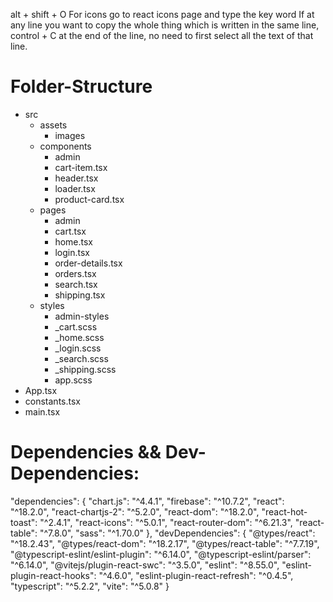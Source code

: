 alt + shift + O
For icons go to react icons page and type the key word
If at any line you want to copy the whole thing which is written in the same line, control + C at the end of the line, no need to first select all the text of that line.

# Folder-Structure

- src
  - assets
    - images
  - components
    - admin
    - cart-item.tsx
    - header.tsx
    - loader.tsx
    - product-card.tsx
  - pages
    - admin
    - cart.tsx
    - home.tsx
    - login.tsx
    - order-details.tsx
    - orders.tsx
    - search.tsx
    - shipping.tsx
  - styles
    - admin-styles
    - \_cart.scss
    - \_home.scss
    - \_login.scss
    - \_search.scss
    - \_shipping.scss
    - app.scss
- App.tsx
- constants.tsx
- main.tsx

# Dependencies && Dev-Dependencies:

"dependencies": {
"chart.js": "^4.4.1",
"firebase": "^10.7.2",
"react": "^18.2.0",
"react-chartjs-2": "^5.2.0",
"react-dom": "^18.2.0",
"react-hot-toast": "^2.4.1",
"react-icons": "^5.0.1",
"react-router-dom": "^6.21.3",
"react-table": "^7.8.0",
"sass": "^1.70.0"
},
"devDependencies": {
"@types/react": "^18.2.43",
"@types/react-dom": "^18.2.17",
"@types/react-table": "^7.7.19",
"@typescript-eslint/eslint-plugin": "^6.14.0",
"@typescript-eslint/parser": "^6.14.0",
"@vitejs/plugin-react-swc": "^3.5.0",
"eslint": "^8.55.0",
"eslint-plugin-react-hooks": "^4.6.0",
"eslint-plugin-react-refresh": "^0.4.5",
"typescript": "^5.2.2",
"vite": "^5.0.8"
}
